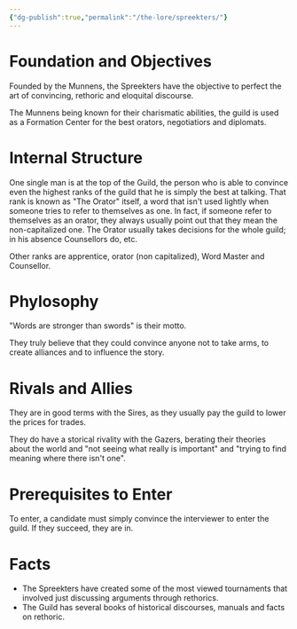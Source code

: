 ```yaml
---
{"dg-publish":true,"permalink":"/the-lore/spreekters/"}
---
```


# Foundation and Objectives

Founded by the Munnens, the Spreekters have the objective to perfect the art of convincing, rethoric and eloquital discourse.

The Munnens being known for their charismatic abilities, the guild is used as a Formation Center for the best orators, negotiatiors and diplomats.


# Internal Structure

One single man is at the top of the Guild, the person who is able to convince even the highest ranks of the guild that he is simply the best at talking. 
That rank is known as "The Orator" itself, a word that isn't used lightly when someone tries to refer to themselves as one. In fact, if someone refer to themselves as an orator, they always usually point out that they mean the non-capitalized one. The Orator usually takes decisions for the whole guild; in his absence Counsellors do, etc.

Other ranks are apprentice, orator (non capitalized), Word Master and Counsellor. 


# Phylosophy 

"Words are stronger than swords" is their motto.

They truly believe that they could convince anyone not to take arms, to create alliances and to influence the story.


# Rivals and Allies

They are in good terms with the Sires, as they usually pay the guild to lower the prices for trades.

They do have a storical rivality with the Gazers, berating their theories about the world and "not seeing what really is important" and "trying to find meaning where there isn't one".


# Prerequisites to Enter

To enter, a candidate must simply convince the interviewer to enter the guild. If they succeed, they are in.


# Facts

- The Spreekters have created some of the most viewed tournaments that involved just discussing arguments through rethorics.
- The Guild has several books of historical discourses, manuals and facts on rethoric.
